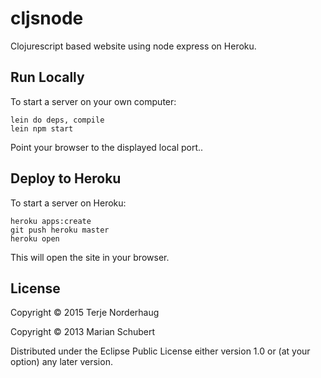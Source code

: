 # cljsnode

Clojurescript based website using node express on Heroku.

## Run Locally

To start a server on your own computer:

    lein do deps, compile
    lein npm start

Point your browser to the displayed local port..

## Deploy to Heroku

To start a server on Heroku:

    heroku apps:create
    git push heroku master
    heroku open

This will open the site in your browser.

## License

Copyright © 2015 Terje Norderhaug

Copyright © 2013 Marian Schubert

Distributed under the Eclipse Public License either version 1.0 or (at
your option) any later version.
